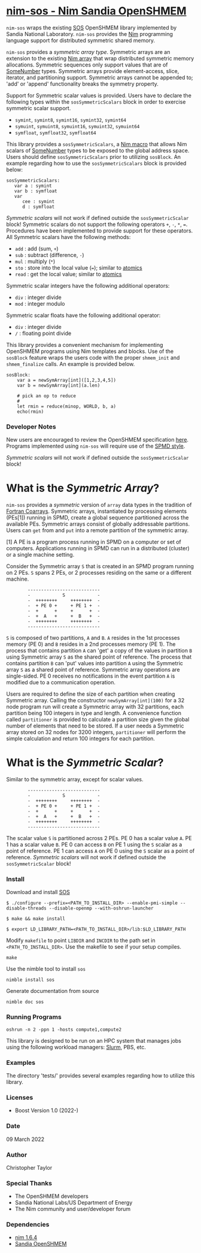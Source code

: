<!-- Copyright (c) 2022 Christopher Taylor                                          -->
<!--                                                                                -->
<!--   Distributed under the Boost Software License, Version 1.0. (See accompanying -->
<!--   file LICENSE_1_0.txt or copy at http://www.boost.org/LICENSE_1_0.txt)        -->
# [nim-sos - Nim Sandia OpenSHMEM](https://github.com/ct-clmsn/nim-sos)

`nim-sos` wraps the existing [SOS](https://github.com/Sandia-OpenSHMEM/SOS) OpenSHMEM library implemented by Sandia National
Laboratory. `nim-sos` provides the [Nim](https://nim-lang.org) programming language support for distributed symmetric shared
memory.

`nim-sos` provides a *symmetric array type*. Symmetric arrays are an extension to the existing [Nim array](https://nim-lang.org/docs/manual.html#types-array-and-sequence-types) that wrap distributed symmetric memory allocations. Symmetric sequences only support values that are of [SomeNumber](https://nim-lang.org/docs/system.html#SomeNumber) types. Symmetric arrays provide element-access, slice, iterator, and partitioning support. Symmetric arrays cannot be appended to; 'add' or 'append' functionality breaks the symmetry property.

Support for Symmetric scalar values is provided. Users have to declare the following types within the `sosSymmetricScalars` block in order to exercise symmetric scalar support.

* `symint`, `symint8`, `symint16`, `symint32`, `symint64`
* `symuint`, `symuint8`, `symuint16`, `symuint32`, `symuint64`
* `symfloat`, `symfloat32`, `symfloat64`

This library provides a `sosSymmetricScalars`, a [Nim macro](https://nim-lang.org/docs/macros.html) that allows Nim scalars of [SomeNumber](https://nim-lang.org/docs/system.html#SomeNumber) types to be exposed to the global address space. Users should define `sosSymmetricScalars` prior to utilizing `sosBlock`. An example regarding how to use the `sosSymmetricScalars` block is provided below:

```
sosSymmetricScalars:
   var a : symint
   var b : symfloat
   var
      cee : symint
      d : symfloat
```

*Symmetric scalars* will not work if defined outside the `sosSymmetricScalar` block! Symmetric scalars do not support the following operators `+`, `-`, `*`, `=`. Procedures have been implemented to provide support for these operators. All Symmetric scalars have the following methods:

* `add` : add (sum, `+`)
* `sub` : subtract (difference, `-`)
* `mul` : multiply (`*`)
* `sto` : store into the local value (`=`); similar to [atomics](https://nim-lang.org/docs/atomics.html)
* `read` : get the local value; similar to [atomics](https://nim-lang.org/docs/atomics.html)

Symmetric scalar integers have the following additional operators:

* `div` : integer divide
* `mod` : integer modulo

Symmetric scalar floats have the following additional operator:

* `div` : integer divide
* `/` : floating point divide

This library provides a convenient mechanism for implementing OpenSHMEM programs using Nim templates and blocks. Use of the `sosBlock` feature wraps the users code with the proper `shmem_init` and `shmem_finalize` calls. An example is provided below.

```
sosBlock:
    var a = newSymArray[int]([1,2,3,4,5])
    var b = newSymArray[int](a.len)

    # pick an op to reduce
    #
    let rmin = reduce(minop, WORLD, b, a)
    echo(rmin)
```

### Developer Notes

New users are encouraged to review the OpenSHMEM specification [here](http://openshmem.org/site/Specification). Programs
implemented using `nim-sos` will require use of the [SPMD style](https://en.wikipedia.org/wiki/SPMD).

*Symmetric scalars* will not work if defined outside the `sosSymmetricScalar` block!

# What is the *Symmetric Array*?

`nim-sos` provides a *symmetric* version of `array` data types in the tradition of [Fortran Coarrays](https://en.wikipedia.org/wiki/Coarray_Fortran). Symmetric arrays, instantiated by processing elements (PEs[1]) running in SPMD, create a global sequence partitioned across the available PEs. Symmetric arrays consist of globally addressable partitions. Users can `get` from and `put` into a remote partition of the symmetric array.

[1] A PE is a program process running in SPMD on a computer or set of computers. Applications running in SPMD can run in a distributed (cluster) or a single machine setting.

Consider the Symmetric array `S` that is created in an SPMD program running on 2 PEs. `S` spans 2 PEs, or 2 processes residing on the same or a different machine.

```
        ---------------------------
        -            S            -
        -  ++++++++     ++++++++  -
        -  + PE 0 +     + PE 1 +  -
        -  +      +     +      +  -
        -  +  A   +     +  B   +  -
        -  ++++++++     ++++++++  -
        ---------------------------
```

`S` is composed of two partitions, `A` and `B`. `A` resides in the 1st processes memory (PE 0) and `B` resides in a 2nd processes memory (PE 1). The process that contains partition `A` can 'get' a copy of the values in partition `B` using Symmetric array `S` as the shared point of reference. The process that contains partition `B` can 'put' values into partition `A` using the Symmetric array `S` as a shared point of reference. Symmetric array operations are single-sided. PE 0 receives no notifications in the event partition `A` is modified due to a communication operation.

Users are required to define the size of each partition when creating Symmetric array. Calling the constructor `newSymArray[int](100)` for a 32 node program run will create a Symmetric array with 32 partitions, each partition being 100 integers in type and length. A convenience function called `partitioner` is provided to calculate a partition size given the global number of elements that need to be stored. If a user needs a Symmetric array stored on 32 nodes for 3200 integers, `partitioner` will perform the simple calculation and return 100 integers for each partition.

# What is the *Symmetric Scalar*?

Similar to the symmetric array, except for scalar values.

```
        ---------------------------
        -            S            -
        -  ++++++++     ++++++++  -
        -  + PE 0 +     + PE 1 +  -
        -  +      +     +      +  -
        -  +  A   +     +  B   +  -
        -  ++++++++     ++++++++  -
        ---------------------------
```

The scalar value `S` is partitioned across 2 PEs. PE 0 has a scalar value `A`. PE 1 has a scalar value `B`. PE 0 can access `B` on PE 1 using the `S` scalar as a point of reference. PE 1 can access `A` on PE 0 using the `S` scalar as a point of reference. *Symmetric scalars* will not work if defined outside the `sosSymmetricScalar` block!

### Install

Download and install [SOS](https://github.com/Sandia-OpenSHMEM/SOS)
```
$ ./configure --prefix=<PATH_TO_INSTALL_DIR> --enable-pmi-simple --disable-threads --disable-openmp --with-oshrun-launcher

$ make && make install

$ export LD_LIBRARY_PATH=<PATH_TO_INSTALL_DIR>/lib:$LD_LIBRARY_PATH
```

Modify `makefile` to point `LIBDIR` and `INCDIR` to the
path set in `<PATH_TO_INSTALL_DIR>`. Use the makefile to
see if your setup compiles.
```
make
```

Use the nimble tool to install `sos`
```
nimble install sos
```

Generate documentation from source
```
nimble doc sos
```

### Running Programs

```
oshrun -n 2 -ppn 1 -hosts compute1,compute2
```

This library is designed to be run on an HPC system that manages jobs using the following workload managers: [Slurm](https://slurm.schedmd.com), PBS, etc.

### Examples

The directory 'tests/' provides several examples regarding how to utilize this library.

### Licenses

* Boost Version 1.0 (2022-)

### Date

09 March 2022

### Author

Christopher Taylor

### Special Thanks

* The OpenSHMEM developers
* Sandia National Labs/US Department of Energy
* The Nim community and user/developer forum

### Dependencies

* [nim 1.6.4](https://nim-lang.org)
* [Sandia OpenSHMEM](https://github.com/pnnl/rofi)
